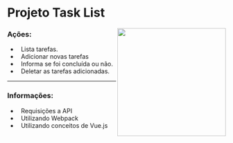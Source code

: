 
<h1> Projeto Task List</h1>
<img align='right' src="https://user-images.githubusercontent.com/79535209/116821319-cb821c80-ab4f-11eb-8e81-68c883976b34.png" width="250">
<h3>Ações: </h3>

- &nbsp; Lista tarefas.
- &nbsp; Adicionar novas tarefas  
- &nbsp; Informa se foi concluída ou não. 
- &nbsp; Deletar as tarefas adicionadas. 
<hr>

<h3> Informações:</h3>

- &nbsp;   Requisições a API
-  &nbsp;   Utilizando Webpack
- &nbsp;   Utilizando conceitos de Vue.js
